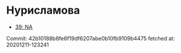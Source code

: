 # Нурисламова
- [39: NA](39.md)

Commit: 42b10188b8fe6f19df6207abe0b10fb9109b4475
 fetched at: 20201211-123241
